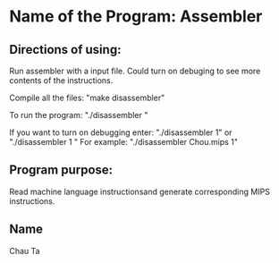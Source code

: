 # Name of the Program: Assembler 
## Directions of using: 
Run assembler with a input file. Could turn on debuging to see more contents of the instructions.

Compile all the files: "make disassembler"

To run the program: "./disassembler <your MIPS file>"

If you want to turn on debugging enter: 
"./disassembler <your MIPS file> 1" or "./disassembler 1 <your MIPS file>"
For example: "./disassembler Chou.mips 1"

## Program purpose: 
Read machine language instructionsand generate corresponding MIPS instructions.

## Name
Chau Ta

